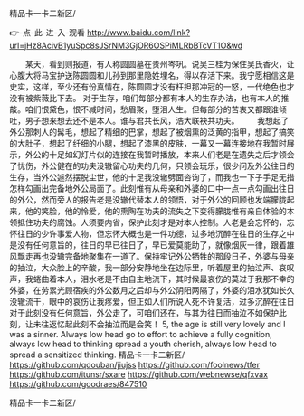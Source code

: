 
精品卡一卡二新区/




👉-点-此-进-入-观看  http://www.baidu.com/link?url=jHz8AcivB1yuSpc8sJSrNM3GjOR6OSPiMLRbBTcVT1O&wd




　　某天，看到则报道，有人称圆圆墓在贵州岑巩。说吴三桂为保住吴氏香火，让心腹大将马宝护送陈圆圆和儿孙到那里隐姓埋名，得以存活下来。我宁愿相信这是史实，这样，至少还有份真情在，陈圆圆才没有枉担那冲冠的一怒，一代绝色也才没有被紫薇比下去。
对于生存，咱们每部分都有本人的生存办法，也有本人的推敲。咱们恨黛色，恨不减时间，愁眉聚，堕泪人生。但每部分的苦衷又都跟谁倾吐，男子想来想去还不是本人。谁与君共长风，浩大联袂共功夫。
　　我想起了外公那刺人的髯毛，想起了精细的巴掌，想起了被烟熏的泛黄的指甲，想起了搞笑的大肚子，想起了纤细的小腿，想起了漆黑的皮肤，一幕又一幕连接地在我暂时展示，外公的十足如幻灯片似的连接在我暂时播放，本来人们老是在遗失之后才领会了忧伤，外公健在的功夫没辙留心功夫的几何，只领会玩乐，很少问及外公往日的生存，当外公遽然摆脱尘世，他的十足我没辙劈面咨询了，而我也一下子手足无措怎样勾画出完备地外公局面了。此刻惟有从母亲和外婆的口中一点一点勾画出往日的外公，然而旁人的报告老是没辙代替本人的领悟，对于外公的回顾也发端朦胧起来，他的笑脸，他的怜爱，他的熏陶在功夫的流失之下变得朦胧惟有亲自体验的本领抵住功夫的腐蚀。人须要内省，保护此刻才是对本人控制。人老是会忘怀的，忘怀往日的少许事爱人物，但忘怀大概也是一件功德，过多地沉醉在往日的生存之中是没有任何意旨的，往日的早已往日了，早已爱莫能助了，就像烟灰一律，跟着雄风飘走再也没辙完备地聚集在一道了。保持牢记外公牺牲的那段日子，外婆与母亲的抽泣，大众脸上的辛酸，我一部分安静地坐在边际里，听着屋里的抽泣声、哀叹声，我蜷曲着本人，泪水老是不由自主地流下，其时候最哀伤的莫过于我那不幸的外婆，在劳累光顾宿疾的外公数月之后却与外公阴阳两隔了，外婆的泪水犹如长久没辙流干，眼中的哀伤让我疼爱，但正如人们所说人死不许复活，过多沉醉在往日对于此刻没有任何意旨，外公走了，可咱们还在，与其为往日而抽泣不如保护此刻，让未往返忆起此刻不会抽泣而是会笑！
5, the age is still very lovely and I was a sinner.
Always low head go to effort to achieve a fully cognition, always low head to thinking spread a youth cherish, always low head to spread a sensitized thinking.
精品卡一卡二新区/ https://github.com/qdouban/jiujss
https://github.com/foolnews/tfer
https://github.com/itunsr/sxare
https://github.com/webnewse/qfxvax
https://github.com/goodraes/847510





精品卡一卡二新区/
